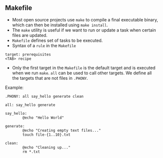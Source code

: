 ## Makefile

- Most open source projects use `make` to compile a final executable binary, which can then be installed using `make install`.
- The `make` utility is useful if we want to run or update a task when certain files are updated.
- `Makefile` defines set of tasks to be executed.
- Syntax of a `rule` in the `Makefile`
```
target: prerequisites
<TAB> recipe
```
- Only the first target in the `Makefile` is the default target and is executed when we run `make`. `all` can be used to call other targets. We define all the targets that are not files in `.PHONY`.  

Example:
```
.PHONY: all say_hello generate clean

all: say_hello generate

say_hello:
        @echo "Hello World"

generate:
        @echo "Creating empty text files..."
        touch file-{1..10}.txt

clean:
        @echo "Cleaning up..."
        rm *.txt
```

